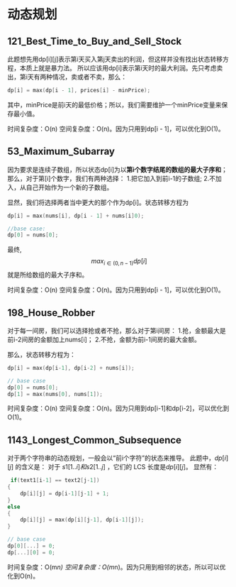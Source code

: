 # 动态规划

## 121_Best_Time_to_Buy_and_Sell_Stock
此题想先用dp[i][j]表示第i天买入第j天卖出的利润，但这样并没有找出状态转移方程，本质上就是暴力法。
所以应该用dp[i]表示第i天时的最大利润。先只考虑卖出，第i天有两种情况，卖或者不卖，那么：
```cpp
dp[i] = max(dp[i - 1], prices[i] - minPrice);
```
其中，minPrice是前i天的最低价格；所以，我们需要维护一个minPrice变量来保存最小值。 

时间复杂度：O(n)
空间复杂度：O(n)。因为只用到dp[i - 1]，可以优化到O(1)。

## 53_Maximum_Subarray
因为要求是连续子数组，所以状态dp[i]为以**第i个数字结尾的数组的最大子序和**；那么，对于第[i]个数字，我们有两种选择：
1.把它加入到前i-1的子数组;
2.不加入，从自己开始作为一个新的子数组。

显然，我们将选择两者当中更大的那个作为dp[i]。状态转移方程为
```cpp
dp[i] = max(nums[i], dp[i - 1] + nums[i]0);

//base case:
dp[0] = nums[0];
```
最终,$$max_{i \in(0, n-1)}{dp[i]}$$就是所给数组的最大子序和。

时间复杂度：O(n)
空间复杂度：O(n)。因为只用到dp[i - 1]，可以优化到O(1)。

## 198_House_Robber
对于每一间房，我们可以选择抢或者不抢，那么对于第i间房：
1.抢，金额最大是前i-2间房的金额加上nums[i]；
2.不抢，金额为前i-1间房的最大金额。

那么，状态转移方程为：
```cpp
dp[i] = max(dp[i-1], dp[i-2] + nums[i]);

// base case
dp[0] = nums[0];
dp[1] = max(nums[0], nums[1]);
```

时间复杂度：O(n)
空间复杂度：O(n)。因为只用到dp[i-1]和dp[i-2]，可以优化到O(1)。

## 1143_Longest_Common_Subsequence
对于两个字符串的动态规划，一般会以“前i个字符”的状态来推导。
此题中，$dp[i][j]$ 的含义是：
对于 $s1[1..i] 和 s2[1..j]$ ，它们的 LCS ⻓度是$dp[i][j]$。
显然有：
```cpp
 if(text1[i-1] == text2[j-1])
{
    dp[i][j] = dp[i-1][j-1] + 1;
}
else
{
    dp[i][j] = max(dp[i][j-1], dp[i-1][j]);
}

// base case
dp[0][...] = 0;
dp[...][0] = 0;
```
时间复杂度：O(m*n)
空间复杂度：O(m*n)。因为只用到相邻的状态，所以可以优化到O(n)。